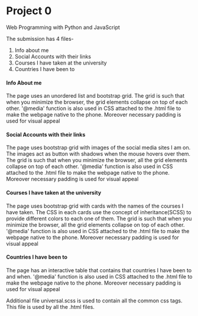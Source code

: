 # Project 0

Web Programming with Python and JavaScript

The submission has 4 files-
1. Info about me
2. Social Accounts with their links
3. Courses I have taken at the university
4. Countries I have been to

<h4>Info About me</h4>

The page uses an unordered list and bootstrap grid. The grid is such that when you minimize the browser, the grid elements collapse on top of each other. 
'@media' function is also used in CSS attached to the .html file to make the webpage native to the phone.
Moreover necessary padding is used for visual appeal

<h4>Social Accounts with their links</h4>

The page uses bootstrap grid with images of the social media sites I am on. The images act as button with shadows when the mouse hovers over them. The grid is such that when you minimize the browser, all the grid elements collapse on top of each other. 
'@media' function is also used in CSS attached to the .html file to make the webpage native to the phone.
Moreover necessary padding is used for visual appeal

<h4>Courses I have taken at the university</h4>

The page uses bootstrap grid with cards with the names of the courses I have taken. The CSS in each cards use the concept of inheritance(SCSS) to provide different colors to each one of them. The grid is such that when you minimize the browser, all the grid elements collapse on top of each other. 
'@media' function is also used in CSS attached to the .html file to make the webpage native to the phone.
Moreover necessary padding is used for visual appeal

<h4>Countries I have been to</h4>

The page has an interactive table that contains that countries I have been to and when. 
'@media' function is also used in CSS attached to the .html file to make the webpage native to the phone.
Moreover necessary padding is used for visual appeal


Additional file universal.scss is used to contain all the common css tags. This file is used by all the .html files.

